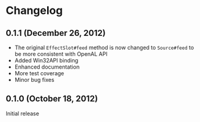 # Changelog

## 0.1.1 (December 26, 2012)

- The original `EffectSlot#feed` method is now changed to `Source#feed` to be
more consistent with OpenAL API
- Added Win32API binding
- Enhanced documentation
- More test coverage
- Minor bug fixes

## 0.1.0 (October 18, 2012)

Initial release